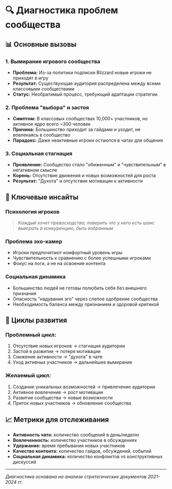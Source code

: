 # 🔍 Диагностика проблем сообщества

## 📊 Основные вызовы

### 1. **Вымирание игрового сообщества**
- **Проблема:** Из-за политики подписки Blizzard новые игроки не приходят в игру
- **Результат:** Существующая аудитория распределена между всеми классовыми сообществами
- **Статус:** Необратимый процесс, требующий адаптации стратегии

### 2. **Проблема "выбора" и застоя**
- **Симптом:** В классовых сообществах 10,000+ участников, но активное ядро всего ~300 человек
- **Причина:** Большинство приходит за гайдами и уходит, не вовлекаясь в сообщество
- **Парадокс:** Даже неактивные игроки остаются в чатах для общения

### 3. **Социальная стагнация**
- **Проявление:** Сообщество стало "обиженным" и "чувствительным" в негативном смысле
- **Корень:** Отсутствие движения и новых возможностей для роста
- **Результат:** "Духота" и отсутствие мотивации к активности

## 🎯 Ключевые инсайты

### **Психология игроков**
> *Каждый хочет превосходства, поверить что у него есть шанс выиграть в конкуренцию, быть избранным*

### **Проблема эхо-камер**
- Игроки предпочитают комфортный уровень игры
- Чувствительность к сравнению с более успешными игроками
- Фокус на логи, а не на освоение контента

### **Социальная динамика**
- Большинство людей не готовы полюбить себя без внешнего признания
- Опасность "надувания эго" через слепое одобрение сообщества
- Необходимость баланса между признанием и здоровой критикой

## 🔄 Циклы развития

### **Проблемный цикл:**
1. Отсутствие новых игроков → стагнация аудитории
2. Застой в развитии → потеря мотивации
3. Снижение активности → "духота" в чате
4. Уход активных участников → дальнейшее вымирание

### **Желаемый цикл:**
1. Создание уникальных возможностей → привлечение аудитории
2. Активное вовлечение → рост мотивации
3. Развитие сообщества → новые возможности
4. Приток новых участников → обновление сообщества

## 📈 Метрики для отслеживания

- **Активность чата:** количество сообщений в день/неделю
- **Вовлеченность:** количество участников в обсуждениях
- **Удержание:** время пребывания новых участников
- **Качество контента:** количество гайдов, обсуждений, событий
- **Социальная динамика:** количество конфликтов vs конструктивных дискуссий

---

*Диагностика основана на анализе стратегических документов 2021-2024 гг.* 
